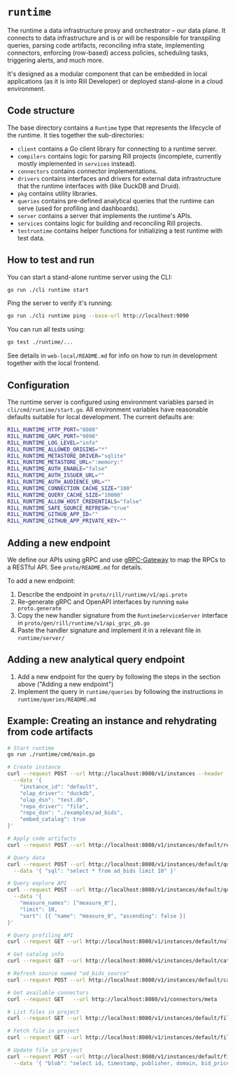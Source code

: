 # `runtime`

The runtime a data infrastructure proxy and orchestrator – our data plane. It connects to data infrastructure and is or will be responsible for transpiling queries, parsing code artifacts, reconciling infra state, implementing connectors, enforcing (row-based) access policies, scheduling tasks, triggering alerts, and much more.

It's designed as a modular component that can be embedded in local applications (as it is into Rill Developer) or deployed stand-alone in a cloud environment.

## Code structure

The base directory contains a `Runtime` type that represents the lifecycle of the runtime. It ties together the sub-directories:

- `client` contains a Go client library for connecting to a runtime server.
- `compilers` contains logic for parsing Rill projects (incomplete, currently mostly implemented in `services` instead).
- `connectors` contains connector implementations.
- `drivers` contains interfaces and drivers for external data infrastructure that the runtime interfaces with (like DuckDB and Druid).
- `pkg` contains utility libraries.
- `queries` contains pre-defined analytical queries that the runtime can serve (used for profiling and dashboards).
- `server` contains a server that implements the runtime's APIs.
- `services` contains logic for building and reconciling Rill projects.
- `testruntime` contains helper functions for initializing a test runtime with test data.

## How to test and run

You can start a stand-alone runtime server using the CLI:
```bash
go run ./cli runtime start
```

Ping the server to verify it's running:
```bash
go run ./cli runtime ping --base-url http://localhost:9090
```

You can run all tests using:
```bash
go test ./runtime/...
```

See details in `web-local/README.md` for info on how to run in development together with the local frontend.

## Configuration

The runtime server is configured using environment variables parsed in `cli/cmd/runtime/start.go`. All environment variables have reasonable defaults suitable for local development. The current defaults are:

```bash
RILL_RUNTIME_HTTP_PORT="8080"
RILL_RUNTIME_GRPC_PORT="9090"
RILL_RUNTIME_LOG_LEVEL="info"
RILL_RUNTIME_ALLOWED_ORIGINS="*"
RILL_RUNTIME_METASTORE_DRIVER="sqlite"
RILL_RUNTIME_METASTORE_URL=":memory:"
RILL_RUNTIME_AUTH_ENABLE="false"
RILL_RUNTIME_AUTH_ISSUER_URL=""
RILL_RUNTIME_AUTH_AUDIENCE_URL=""
RILL_RUNTIME_CONNECTION_CACHE_SIZE="100"
RILL_RUNTIME_QUERY_CACHE_SIZE="10000"
RILL_RUNTIME_ALLOW_HOST_CREDENTIALS="false"
RILL_RUNTIME_SAFE_SOURCE_REFRESH="true"
RILL_RUNTIME_GITHUB_APP_ID=""
RILL_RUNTIME_GITHUB_APP_PRIVATE_KEY=""
```

## Adding a new endpoint

We define our APIs using gRPC and use [gRPC-Gateway](https://grpc-ecosystem.github.io/grpc-gateway/) to map the RPCs to a RESTful API. See `proto/README.md` for details.

To add a new endpoint:
1. Describe the endpoint in `proto/rill/runtime/v1/api.proto`
2. Re-generate gRPC and OpenAPI interfaces by running `make proto.generate`
3. Copy the new handler signature from the `RuntimeServiceServer` interface in `proto/gen/rill/runtime/v1/api_grpc_pb.go`
4. Paste the handler signature and implement it in a relevant file in `runtime/server/`

## Adding a new analytical query endpoint

1. Add a new endpoint for the query by following the steps in the section above ("Adding a new endpoint")
2. Implement the query in `runtime/queries` by following the instructions in `runtime/queries/README.md`

## Example: Creating an instance and rehydrating from code artifacts

```bash
# Start runtime
go run ./runtime/cmd/main.go

# Create instance
curl --request POST --url http://localhost:8080/v1/instances --header 'Content-Type: application/json' \
  --data '{
    "instance_id": "default",
    "olap_driver": "duckdb",
    "olap_dsn": "test.db",
    "repo_driver": "file",
    "repo_dsn": "./examples/ad_bids",
    "embed_catalog": true
}'

# Apply code artifacts
curl --request POST --url http://localhost:8080/v1/instances/default/reconcile --header 'Content-Type: application/json'

# Query data
curl --request POST --url http://localhost:8080/v1/instances/default/query --header 'Content-Type: application/json' \
  --data '{ "sql": "select * from ad_bids limit 10" }'

# Query explore API
curl --request POST --url http://localhost:8080/v1/instances/default/queries/metrics-views/ad_bids_metrics/toplist/domain --header 'Content-Type: application/json' \
  --data '{
    "measure_names": ["measure_0"],
    "limit": 10,
    "sort": [{ "name": "measure_0", "ascending": false }]
}'

# Query profiling API
curl --request GET --url http://localhost:8080/v1/instances/default/null-count/ad_bids/publisher

# Get catalog info
curl --request GET --url http://localhost:8080/v1/instances/default/catalog

# Refresh source named "ad_bids_source"
curl --request POST --url http://localhost:8080/v1/instances/default/catalog/ad_bids_source/refresh

# Get available connectors
curl --request GET   --url http://localhost:8080/v1/connectors/meta

# List files in project
curl --request GET --url http://localhost:8080/v1/instances/default/files

# Fetch file in project
curl --request GET --url http://localhost:8080/v1/instances/default/files/-/models/ad_bids.sql

# Update file in project
curl --request POST --url http://localhost:8080/v1/instances/default/files/-/models/ad_bids.sql --header 'Content-Type: application/json' \
  --data '{ "blob": "select id, timestamp, publisher, domain, bid_price from ad_bids_source" }'
```
